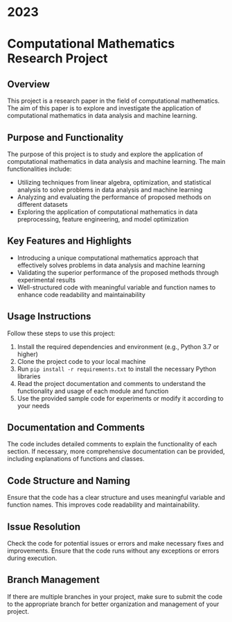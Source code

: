 # 2023
# Computational Mathematics Research Project

## Overview

This project is a research paper in the field of computational mathematics. The aim of this paper is to explore and investigate the application of computational mathematics in data analysis and machine learning.

## Purpose and Functionality

The purpose of this project is to study and explore the application of computational mathematics in data analysis and machine learning. The main functionalities include:

- Utilizing techniques from linear algebra, optimization, and statistical analysis to solve problems in data analysis and machine learning
- Analyzing and evaluating the performance of proposed methods on different datasets
- Exploring the application of computational mathematics in data preprocessing, feature engineering, and model optimization

## Key Features and Highlights

- Introducing a unique computational mathematics approach that effectively solves problems in data analysis and machine learning
- Validating the superior performance of the proposed methods through experimental results
- Well-structured code with meaningful variable and function names to enhance code readability and maintainability

## Usage Instructions

Follow these steps to use this project:

1. Install the required dependencies and environment (e.g., Python 3.7 or higher)
2. Clone the project code to your local machine
3. Run `pip install -r requirements.txt` to install the necessary Python libraries
4. Read the project documentation and comments to understand the functionality and usage of each module and function
5. Use the provided sample code for experiments or modify it according to your needs

## Documentation and Comments

The code includes detailed comments to explain the functionality of each section. If necessary, more comprehensive documentation can be provided, including explanations of functions and classes.

## Code Structure and Naming

Ensure that the code has a clear structure and uses meaningful variable and function names. This improves code readability and maintainability.

## Issue Resolution

Check the code for potential issues or errors and make necessary fixes and improvements. Ensure that the code runs without any exceptions or errors during execution.

## Branch Management

If there are multiple branches in your project, make sure to submit the code to the appropriate branch for better organization and management of your project.
